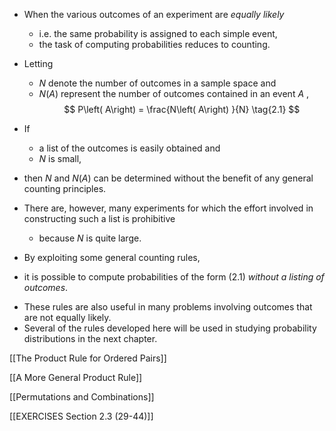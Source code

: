 
- When the various outcomes of an experiment are *equally likely* 
	- i.e. the same probability is assigned to each simple event, 
	- the task of computing probabilities reduces to counting. 
- Letting 
	- $N$ denote the number of outcomes in a sample space and 
	- $N\left( A\right)$ represent the number of outcomes contained in an event $A$ , 
$$
P\left( A\right) = \frac{N\left( A\right) }{N} \tag{2.1}
$$
- If 
	- a list of the outcomes is easily obtained and 
	- $N$ is small, 
- then $N$ and $N\left( A\right)$ can be determined without the benefit of any general counting principles.

- There are, however, many experiments for which the effort involved in constructing such a list is prohibitive 
	- because $N$ is quite large. 
- By exploiting some general counting rules, 
- it is possible to compute probabilities of the form (2.1) *without a listing of outcomes*. 

* These rules are also useful in many problems involving outcomes that are not equally likely. 
* Several of the rules developed here will be used in studying probability distributions in the next chapter.

[[The Product Rule for Ordered Pairs]]

[[A More General Product Rule]]

[[Permutations and Combinations]]

[[EXERCISES Section 2.3 (29-44)]]
